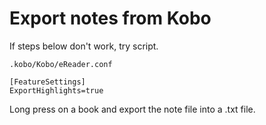 # Export notes from Kobo

If steps below don't work, try script.

`.kobo/Kobo/eReader.conf`
```
[FeatureSettings]
ExportHighlights=true
```

Long press on a book and export the note file into a .txt file.

